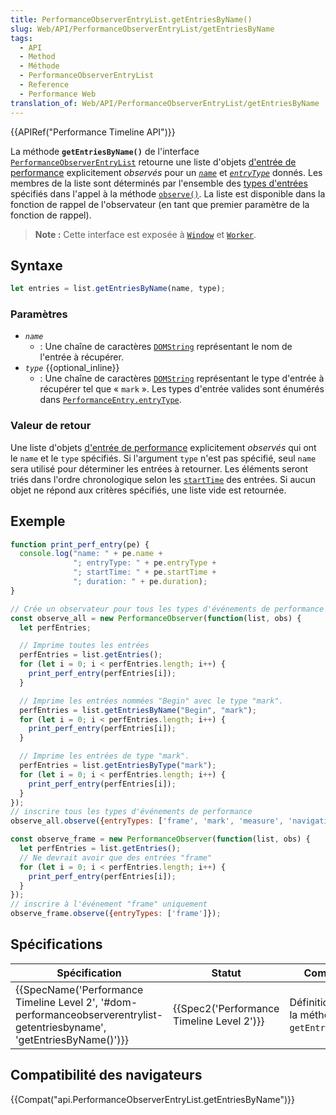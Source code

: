 ```yaml
---
title: PerformanceObserverEntryList.getEntriesByName()
slug: Web/API/PerformanceObserverEntryList/getEntriesByName
tags:
  - API
  - Method
  - Méthode
  - PerformanceObserverEntryList
  - Reference
  - Performance Web
translation_of: Web/API/PerformanceObserverEntryList/getEntriesByName
---
```

{{APIRef("Performance Timeline API")}}

La méthode **`getEntriesByName()`** de l'interface [`PerformanceObserverEntryList`](/fr/docs/Web/API/PerformanceObserverEntryList) retourne une liste d'objets [d'entrée de performance](/fr/docs/Web/API/PerformanceEntry) explicitement _observés_ pour un _[`name`](/fr/docs/Web/API/PerformanceEntry/name)_ et _[`entryType`](/fr/docs/Web/API/PerformanceEntry/entryType)_ donnés. Les membres de la liste sont déterminés par l'ensemble des [types d'entrées](/fr/docs/Web/API/PerformanceEntry/entryType) spécifiés dans l'appel à la méthode [`observe()`](/fr/docs/Web/API/PerformanceObserver/observe). La liste est disponible dans la fonction de rappel de l'observateur (en tant que premier paramètre de la fonction de rappel).

> **Note :** Cette interface est exposée à [`Window`](/fr/docs/Web/API/Window) et [`Worker`](/fr/docs/Web/API/Worker).

## Syntaxe

```js
let entries = list.getEntriesByName(name, type);
```

### Paramètres

- _`name`_
  - : Une chaîne de caractères [`DOMString`](/fr/docs/Web/API/DOMString) représentant le nom de l'entrée à récupérer.
- _`type`_ {{optional_inline}}
  - : Une chaîne de caractères [`DOMString`](/fr/docs/Web/API/DOMString) représentant le type d'entrée à récupérer tel que « `mark` ». Les types d'entrée valides sont énumérés dans [`PerformanceEntry.entryType`](/fr/docs/Web/API/PerformanceEntry/entryType).

### Valeur de retour

Une liste d'objets [d'entrée de performance](/fr/docs/Web/API/PerformanceEntry) explicitement _observés_ qui ont le `name` et le `type` spécifiés. Si l'argument `type` n'est pas spécifié, seul `name` sera utilisé pour déterminer les entrées à retourner. Les éléments seront triés dans l'ordre chronologique selon les [`startTime`](/fr/docs/Web/API/PerformanceEntry/startTime) des entrées. Si aucun objet ne répond aux critères spécifiés, une liste vide est retournée.

## Exemple

```js
function print_perf_entry(pe) {
  console.log("name: " + pe.name +
              "; entryType: " + pe.entryType +
              "; startTime: " + pe.startTime +
              "; duration: " + pe.duration);
}

// Crée un observateur pour tous les types d'événements de performance
const observe_all = new PerformanceObserver(function(list, obs) {
  let perfEntries;

  // Imprime toutes les entrées
  perfEntries = list.getEntries();
  for (let i = 0; i < perfEntries.length; i++) {
    print_perf_entry(perfEntries[i]);
  }

  // Imprime les entrées nommées "Begin" avec le type "mark".
  perfEntries = list.getEntriesByName("Begin", "mark");
  for (let i = 0; i < perfEntries.length; i++) {
    print_perf_entry(perfEntries[i]);
  }

  // Imprime les entrées de type "mark".
  perfEntries = list.getEntriesByType("mark");
  for (let i = 0; i < perfEntries.length; i++) {
    print_perf_entry(perfEntries[i]);
  }
});
// inscrire tous les types d'événements de performance
observe_all.observe({entryTypes: ['frame', 'mark', 'measure', 'navigation', 'resource', 'server']});

const observe_frame = new PerformanceObserver(function(list, obs) {
  let perfEntries = list.getEntries();
  // Ne devrait avoir que des entrées "frame"
  for (let i = 0; i < perfEntries.length; i++) {
    print_perf_entry(perfEntries[i]);
  }
});
// inscrire à l'événement "frame" uniquement
observe_frame.observe({entryTypes: ['frame']});
```

## Spécifications

| Spécification                                                                                                                                                                | Statut                                                   | Commentaire                                             |
| ---------------------------------------------------------------------------------------------------------------------------------------------------------------------------- | -------------------------------------------------------- | ------------------------------------------------------- |
| {{SpecName('Performance Timeline Level 2', '#dom-performanceobserverentrylist-getentriesbyname', 'getEntriesByName()')}} | {{Spec2('Performance Timeline Level 2')}} | Définition initiale de la méthode `getEntriesByName()`. |

## Compatibilité des navigateurs

{{Compat("api.PerformanceObserverEntryList.getEntriesByName")}}
